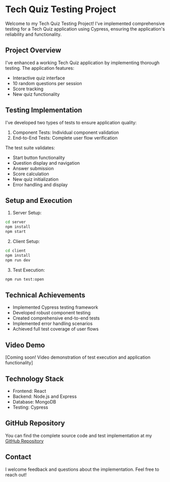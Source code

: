 # Tech Quiz Testing Project

Welcome to my Tech Quiz Testing Project! I've implemented comprehensive testing for a Tech Quiz application using Cypress, ensuring the application's reliability and functionality.

## Project Overview

I've enhanced a working Tech Quiz application by implementing thorough testing. The application features:

- Interactive quiz interface
- 10 random questions per session
- Score tracking
- New quiz functionality

## Testing Implementation

I've developed two types of tests to ensure application quality:

1. Component Tests: Individual component validation
2. End-to-End Tests: Complete user flow verification

The test suite validates:

- Start button functionality
- Question display and navigation
- Answer submission
- Score calculation
- New quiz initialization
- Error handling and display

## Setup and Execution

1. Server Setup:

```bash
cd server
npm install
npm start
```

2. Client Setup:

```bash
cd client
npm install
npm run dev
```

3. Test Execution:

```bash
npm run test:open
```

## Technical Achievements

- Implemented Cypress testing framework
- Developed robust component testing
- Created comprehensive end-to-end tests
- Implemented error handling scenarios
- Achieved full test coverage of user flows

## Video Demo

[Coming soon! Video demonstration of test execution and application functionality]

## Technology Stack

- Frontend: React
- Backend: Node.js and Express
- Database: MongoDB
- Testing: Cypress

## GitHub Repository

You can find the complete source code and test implementation at my
[GitHub Repository](https://github.com/Joelogical/my-tech-quiz.git)

## Contact

I welcome feedback and questions about the implementation. Feel free to reach out!
